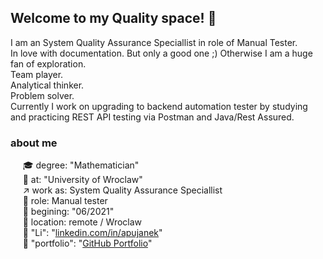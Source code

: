 ## Welcome to my Quality space! :star2:

I am an System Quality Assurance Speciallist in role of Manual Tester.<br>
In love with documentation. But only a good one ;) Otherwise I am a huge fan of exploration.<br>
Team player.<br>
Analytical thinker.<br>
Problem solver.<br>
Currently I work on upgrading to backend automation tester by studying and practicing REST API testing via Postman and Java/Rest Assured.

### about me
&nbsp;&nbsp;&nbsp;&nbsp;&nbsp;:mortar_board: degree: "Mathematician"<br>
&nbsp;&nbsp;&nbsp;&nbsp;&nbsp;:school: at: "University of Wroclaw"<br>
&nbsp;&nbsp;&nbsp;&nbsp;&nbsp;:arrow_upper_right: work as: System Quality Assurance Speciallist<br>
&nbsp;&nbsp;&nbsp;&nbsp;&nbsp;:pushpin: role: Manual tester<br>
&nbsp;&nbsp;&nbsp;&nbsp;&nbsp;:date: begining: "06/2021"<br>
&nbsp;&nbsp;&nbsp;&nbsp;&nbsp;:round_pushpin: location: remote / Wroclaw <br>
&nbsp;&nbsp;&nbsp;&nbsp;&nbsp;:link: "Li": "[linkedin.com/in/apujanek](http://linkedin.com/in/apujanek)"<br>
&nbsp;&nbsp;&nbsp;&nbsp;&nbsp;:link: "portfolio": "[GitHub Portfolio](https://github.com/AleksandraPujanek/testingPortfolio)"<br>

